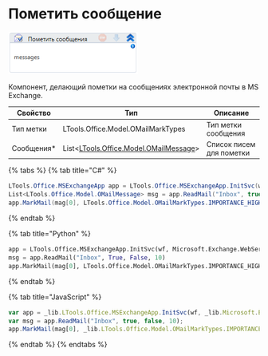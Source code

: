 # Пометить сообщение

![](../../../../.gitbook/assets/image.png)

Компонент, делающий пометки на сообщениях электронной почты в MS Exchange.

| Свойство    | Тип                                                                    | Описание                 |
| ----------- | ---------------------------------------------------------------------- | ------------------------ |
| Тип метки   | LTools.Office.Model.OMailMarkTypes                                     | Тип метки сообщения      |
| Сообщения\* | List<[LTools.Office.Model.OMailMessage](../datatypes/omailmessage.md)> | Список писем для пометки |

{% tabs %}
{% tab title="C#" %}
```csharp
LTools.Office.MSExchangeApp app = LTools.Office.MSExchangeApp.InitSvc(wf, Microsoft.Exchange.WebServices.Data.ExchangeVersion.Exchange2013_SP1, "server url", "login", "pass", "domain");
List<LTools.Office.Model.OMailMessage> msg = app.ReadMail("Inbox", true, false, 10);
app.MarkMail(mag[0], LTools.Office.Model.OMailMarkTypes.IMPORTANCE_HIGH);
```
{% endtab %}

{% tab title="Python" %}
```python
app = LTools.Office.MSExchangeApp.InitSvc(wf, Microsoft.Exchange.WebServices.Data.ExchangeVersion.Exchange2013_SP1, "server url", "login", "pass", "domain")
msg = app.ReadMail("Inbox", True, False, 10)
app.MarkMail(mag[0], LTools.Office.Model.OMailMarkTypes.IMPORTANCE_HIGH)
```
{% endtab %}

{% tab title="JavaScript" %}
```javascript
var app = _lib.LTools.Office.MSExchangeApp.InitSvc(wf, _lib.Microsoft.Exchange.WebServices.Data.ExchangeVersion.Exchange2013_SP1, "server url", "login", "pass", "domain");
var msg = app.ReadMail("Inbox", true, false, 10);
app.MarkMail(mag[0], _lib.LTools.Office.Model.OMailMarkTypes.IMPORTANCE_HIGH);
```
{% endtab %}
{% endtabs %}
